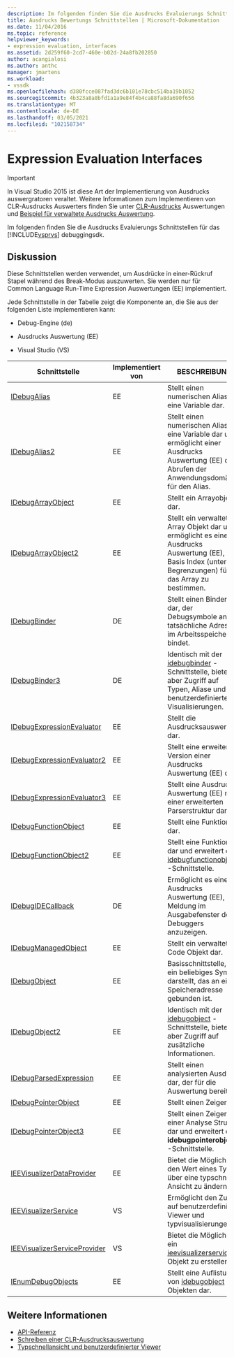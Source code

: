 ```yaml
---
description: Im folgenden finden Sie die Ausdrucks Evaluierungs Schnittstellen für das Visual Studio-debuggingsdk.
title: Ausdrucks Bewertungs Schnittstellen | Microsoft-Dokumentation
ms.date: 11/04/2016
ms.topic: reference
helpviewer_keywords:
- expression evaluation, interfaces
ms.assetid: 2d259f60-2cd7-460e-b02d-24a8fb202850
author: acangialosi
ms.author: anthc
manager: jmartens
ms.workload:
- vssdk
ms.openlocfilehash: d380fcce087fad3dc6b101e78cbc514ba19b1052
ms.sourcegitcommit: 4b323a8a8bfd1a1a9e84f4b4ca88fa8da690f656
ms.translationtype: MT
ms.contentlocale: de-DE
ms.lasthandoff: 03/05/2021
ms.locfileid: "102158734"
---
```

# <a name="expression-evaluation-interfaces"></a>Expression Evaluation Interfaces
> [!IMPORTANT]
> In Visual Studio 2015 ist diese Art der Implementierung von Ausdrucks auswergratoren veraltet. Weitere Informationen zum Implementieren von CLR-Ausdrucks Auswerters finden Sie unter [CLR-Ausdrucks](https://github.com/Microsoft/ConcordExtensibilitySamples/wiki/CLR-Expression-Evaluators) Auswertungen und [Beispiel für verwaltete Ausdrucks Auswertung](https://github.com/Microsoft/ConcordExtensibilitySamples/wiki/Managed-Expression-Evaluator-Sample).

 Im folgenden finden Sie die Ausdrucks Evaluierungs Schnittstellen für das [!INCLUDE[vsprvs](../../../code-quality/includes/vsprvs_md.md)] debuggingsdk.

## <a name="discussion"></a>Diskussion
 Diese Schnittstellen werden verwendet, um Ausdrücke in einer-Rückruf Stapel während des Break-Modus auszuwerten. Sie werden nur für Common Language Run-Time Expression Auswertungen (EE) implementiert.

 Jede Schnittstelle in der Tabelle zeigt die Komponente an, die Sie aus der folgenden Liste implementieren kann:

- Debug-Engine (de)

- Ausdrucks Auswertung (EE)

- Visual Studio (VS)

|Schnittstelle|Implementiert von|BESCHREIBUNG|
|---------------|--------------------|-----------------|
|[IDebugAlias](../../../extensibility/debugger/reference/idebugalias.md)|EE|Stellt einen numerischen Alias für eine Variable dar.|
|[IDebugAlias2](../../../extensibility/debugger/reference/idebugalias2.md)|EE|Stellt einen numerischen Alias für eine Variable dar und ermöglicht einer Ausdrucks Auswertung (EE) das Abrufen der Anwendungsdomäne für den Alias.|
|[IDebugArrayObject](../../../extensibility/debugger/reference/idebugarrayobject.md)|EE|Stellt ein Arrayobjekt dar.|
|[IDebugArrayObject2](../../../extensibility/debugger/reference/idebugarrayobject2.md)|EE|Stellt ein verwaltetes Array Objekt dar und ermöglicht es einer Ausdrucks Auswertung (EE), den Basis Index (untere Begrenzungen) für das Array zu bestimmen.|
|[IDebugBinder](../../../extensibility/debugger/reference/idebugbinder.md)|DE|Stellt einen Binder dar, der Debugsymbole an tatsächliche Adressen im Arbeitsspeicher bindet.|
|[IDebugBinder3](../../../extensibility/debugger/reference/idebugbinder3.md)|DE|Identisch mit der [idebugbinder](../../../extensibility/debugger/reference/idebugbinder.md) -Schnittstelle, bietet aber Zugriff auf Typen, Aliase und benutzerdefinierte Visualisierungen.|
|[IDebugExpressionEvaluator](../../../extensibility/debugger/reference/idebugexpressionevaluator.md)|EE|Stellt die Ausdrucksauswertung dar.|
|[IDebugExpressionEvaluator2](../../../extensibility/debugger/reference/idebugexpressionevaluator2.md)|EE|Stellt eine erweiterte Version einer Ausdrucks Auswertung (EE) dar.|
|[IDebugExpressionEvaluator3](../../../extensibility/debugger/reference/idebugexpressionevaluator3.md)|EE|Stellt eine Ausdrucks Auswertung (EE) mit einer erweiterten Parserstruktur dar.|
|[IDebugFunctionObject](../../../extensibility/debugger/reference/idebugfunctionobject.md)|EE|Stellt eine Funktion dar.|
|[IDebugFunctionObject2](../../../extensibility/debugger/reference/idebugfunctionobject2.md)|EE|Stellt eine Funktion dar und erweitert die [idebugfunctionobject](../../../extensibility/debugger/reference/idebugfunctionobject.md) -Schnittstelle.|
|[IDebugIDECallback](../../../extensibility/debugger/reference/idebugidecallback.md)|DE|Ermöglicht es einer Ausdrucks Auswertung (EE), eine Meldung im Ausgabefenster des Debuggers anzuzeigen.|
|[IDebugManagedObject](../../../extensibility/debugger/reference/idebugmanagedobject.md)|EE|Stellt ein verwaltetes Code Objekt dar.|
|[IDebugObject](../../../extensibility/debugger/reference/idebugobject.md)|EE|Basisschnittstelle, die ein beliebiges Symbol darstellt, das an eine Speicheradresse gebunden ist.|
|[IDebugObject2](../../../extensibility/debugger/reference/idebugobject2.md)|EE|Identisch mit der [idebugobject](../../../extensibility/debugger/reference/idebugobject.md) -Schnittstelle, bietet aber Zugriff auf zusätzliche Informationen.|
|[IDebugParsedExpression](../../../extensibility/debugger/reference/idebugparsedexpression.md)|EE|Stellt einen analysierten Ausdruck dar, der für die Auswertung bereit ist.|
|[IDebugPointerObject](../../../extensibility/debugger/reference/idebugpointerobject.md)|EE|Stellt einen Zeiger dar.|
|[IDebugPointerObject3](../../../extensibility/debugger/reference/idebugpointerobject3.md)|EE|Stellt einen Zeiger in einer Analyse Struktur dar und erweitert die **idebugpointerobject** -Schnittstelle.|
|[IEEVisualizerDataProvider](../../../extensibility/debugger/reference/ieevisualizerdataprovider.md)|EE|Bietet die Möglichkeit, den Wert eines Typs über eine typschnell Ansicht zu ändern.|
|[IEEVisualizerService](../../../extensibility/debugger/reference/ieevisualizerservice.md)|VS|Ermöglicht den Zugriff auf benutzerdefinierte Viewer und typvisualisierungen.|
|[IEEVisualizerServiceProvider](../../../extensibility/debugger/reference/ieevisualizerserviceprovider.md)|VS|Bietet die Möglichkeit, ein [ieevisualizerservice](../../../extensibility/debugger/reference/ieevisualizerservice.md) -Objekt zu erstellen.|
|[IEnumDebugObjects](../../../extensibility/debugger/reference/ienumdebugobjects.md)|EE|Stellt eine Auflistung von [idebugobject](../../../extensibility/debugger/reference/idebugobject.md) -Objekten dar.|

## <a name="see-also"></a>Weitere Informationen
- [API-Referenz](../../../extensibility/debugger/reference/api-reference-visual-studio-debugging.md)
- [Schreiben einer CLR-Ausdrucksauswertung](../../../extensibility/debugger/writing-a-common-language-runtime-expression-evaluator.md)
- [Typschnellansicht und benutzerdefinierter Viewer](../../../extensibility/debugger/type-visualizer-and-custom-viewer.md)
